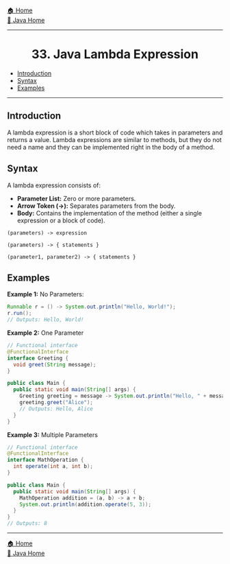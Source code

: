 [🏠 Home](../../../README.md) <br/>
[🍵 Java Home](../Java.md)

<hr/>

<h1 style="text-align: center">33. Java Lambda Expression</h1>

- [Introduction](#introduction)
- [Syntax](#syntax)
- [Examples](#examples)

<hr/>

## Introduction

A lambda expression is a short block of code which takes in parameters and returns a value. 
Lambda expressions are similar to methods, but they do not need a name and they can be implemented right in the body of a method.

## Syntax
A lambda expression consists of:

- **Parameter List:** Zero or more parameters.
- **Arrow Token (->):** Separates parameters from the body.
- **Body:** Contains the implementation of the method (either a single expression or a block of code).

```
(parameters) -> expression
```
```
(parameters) -> { statements }
```
```
(parameter1, parameter2) -> { statements }
```

## Examples

**Example 1:** No Parameters:
```java
Runnable r = () -> System.out.println("Hello, World!");
r.run(); 
// Outputs: Hello, World!
```

**Example 2:** One Parameter
```java
// Functional interface
@FunctionalInterface
interface Greeting {
  void greet(String message);
}

public class Main {
  public static void main(String[] args) {
    Greeting greeting = message -> System.out.println("Hello, " + message);
    greeting.greet("Alice"); 
    // Outputs: Hello, Alice
  }
}
```

**Example 3:** Multiple Parameters
```java
// Functional interface
@FunctionalInterface
interface MathOperation {
  int operate(int a, int b);
}

public class Main {
  public static void main(String[] args) {
    MathOperation addition = (a, b) -> a + b;
    System.out.println(addition.operate(5, 3)); 
  }
}
// Outputs: 8
```
<hr/>

[🏠 Home](../../../README.md) <br/>
[🍵 Java Home](../Java.md)
